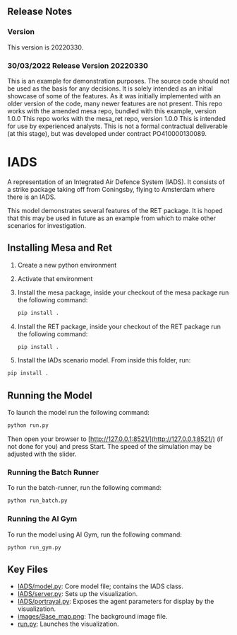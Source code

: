## Release Notes

### Version

This version is 20220330.

### 30/03/2022 Release Version 20220330

This is an example for demonstration purposes. The source code should not be used as the basis for any decisions.
It is solely intended as an initial showcase of some of the features.
As it was initially implemented with an older version of the code, many newer features are not present.
This repo works with the amended mesa repo, bundled with this example, version 1.0.0
This repo works with the mesa_ret repo, version 1.0.0
This is intended for use by experienced analysts.
This is not a formal contractual deliverable (at this stage), but was developed under contract PO410000130089.

# IADS

A representation of an Integrated Air Defence System (IADS).
It consists of a strike package taking off from Coningsby, flying to Amsterdam where there is an IADS.

This model demonstrates several features of the RET package.
It is hoped that this may be used in future as an example from which to make other scenarios for investigation.

## Installing Mesa and Ret

1. Create a new python environment
2. Activate that environment
3. Install the mesa package, inside your checkout of the mesa package run the following command:

   ```bash
   pip install .
   ```

4. Install the RET package, inside your checkout of the RET package run the following command:

   ```bash
   pip install .
   ```

5. Install the IADs scenario model. From inside this folder, run:

```bash
pip install .
```

## Running the Model

To launch the model run the following command:

```bash
python run.py
```

Then open your browser to [http://127.0.0.1:8521/](http://127.0.0.1:8521/) (if not done for you) and press Start.
The speed of the simulation may be adjusted with the slider.

### Running the Batch Runner

To run the batch-runner, run the following command:

```bash
python run_batch.py
```

### Running the AI Gym

To run the model using AI Gym, run the following command:

```bash
python run_gym.py
```

## Key Files

- [IADS/model.py](IADS/model.py): Core model file; contains the IADS class.
- [IADS/server.py](IADS/server.py): Sets up the visualization.
- [IADS/portrayal.py](IADS/portrayal.py): Exposes the agent parameters for display by the visualization.
- [images/Base_map.png](images/Background.png): The background image file.
- [run.py](run.py): Launches the visualization.
